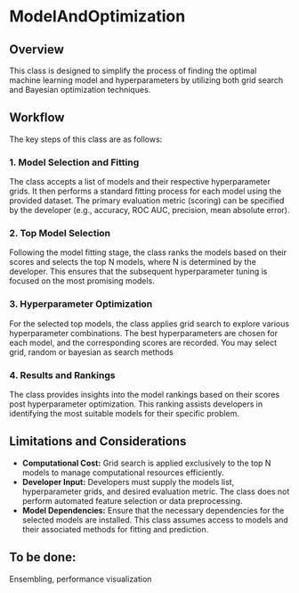 # ModelAndOptimization

## Overview
This class is designed to simplify the process of finding the optimal machine learning model and hyperparameters by utilizing both grid search and Bayesian optimization techniques.

## Workflow
The key steps of this class are as follows:

### 1. Model Selection and Fitting
The class accepts a list of models and their respective hyperparameter grids. It then performs a standard fitting process for each model using the provided dataset. The primary evaluation metric (scoring) can be specified by the developer (e.g., accuracy, ROC AUC, precision, mean absolute error).

### 2. Top Model Selection
Following the model fitting stage, the class ranks the models based on their scores and selects the top N models, where N is determined by the developer. This ensures that the subsequent hyperparameter tuning is focused on the most promising models.

### 3. Hyperparameter Optimization
For the selected top models, the class applies grid search to explore various hyperparameter combinations. The best hyperparameters are chosen for each model, and the corresponding scores are recorded. You may select grid, random or bayesian as search methods

### 4. Results and Rankings
The class provides insights into the model rankings based on their scores post hyperparameter optimization. This ranking assists developers in identifying the most suitable models for their specific problem.

## Limitations and Considerations
- **Computational Cost:** Grid search is applied exclusively to the top N models to manage computational resources efficiently.
- **Developer Input:** Developers must supply the models list, hyperparameter grids, and desired evaluation metric. The class does not perform automated feature selection or data preprocessing.
- **Model Dependencies:** Ensure that the necessary dependencies for the selected models are installed. This class assumes access to models and their associated methods for fitting and prediction. 




## To be done:
Ensembling, performance visualization
